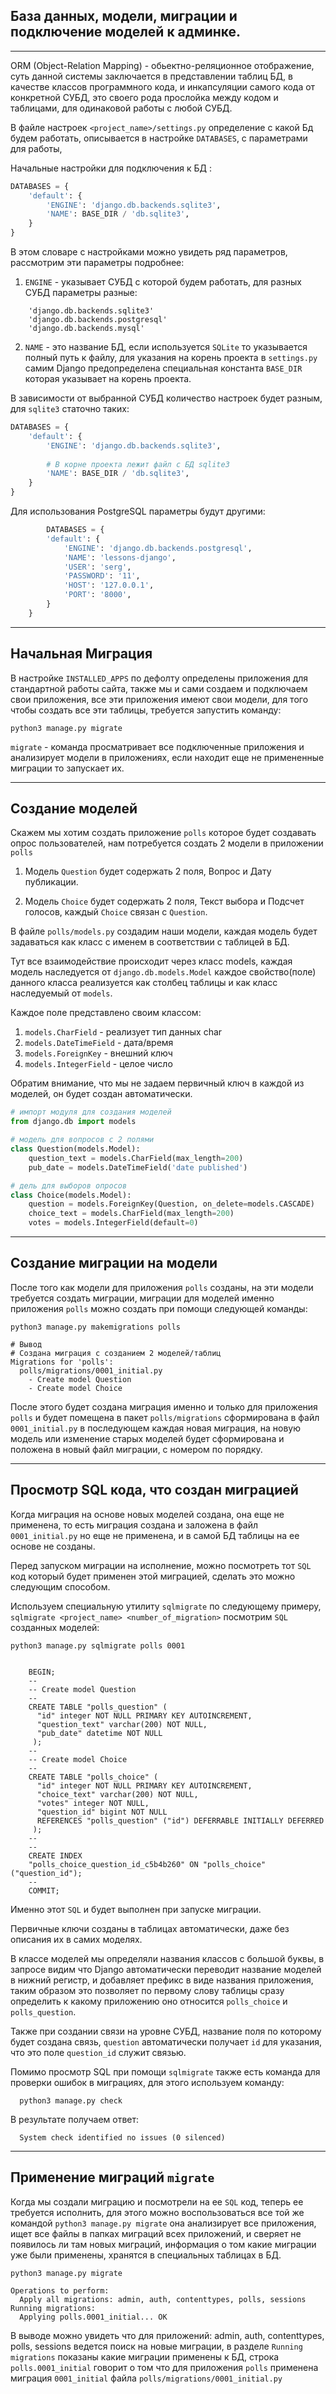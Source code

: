База данных, модели, миграции и подключение моделей к админке.
---
---

ORM (Object-Relation Mapping) - обьектно-реляционное отображение, суть 
данной системы заключается в представлении таблиц БД, в качестве классов
программного кода, и инкапсуляции самого кода от конкретной СУБД, это 
своего рода прослойка между кодом и таблицами, для одинаковой работы с
любой СУБД.

В файле настроек `<project_name>/settings.py` определение с какой Бд будем 
работать, описывается в настройке `DATABASES`, с параметрами для работы,

Начальные настройки для подключения к БД :
```python
DATABASES = {
    'default': {
        'ENGINE': 'django.db.backends.sqlite3',
        'NAME': BASE_DIR / 'db.sqlite3',
    }
}
```
В этом словаре с настройками можно увидеть ряд параметров, рассмотрим 
эти параметры подробнее:

1) `ENGINE` - указывает СУБД с которой будем работать, для разных СУБД 
параметры разные:

```
    'django.db.backends.sqlite3'
    'django.db.backends.postgresql'
    'django.db.backends.mysql'
```

2) `NAME` - это название БД, если используется `SQLite` то указывается
полный путь к файлу, для указания на корень проекта в `settings.py`
самим Django предопределена специальная константа `BASE_DIR` которая
указывает на корень проекта.

В зависимости от выбранной СУБД количество настроек будет разным, для 
`sqlite3` статочно таких:

```python
DATABASES = {
    'default': {
        'ENGINE': 'django.db.backends.sqlite3',
      
        # В корне проекта лежит файл с БД sqlite3 
        'NAME': BASE_DIR / 'db.sqlite3',
    }
}
```

Для использования PostgreSQL параметры будут другими:

```python
        DATABASES = {
        'default': {
            'ENGINE': 'django.db.backends.postgresql',
            'NAME': 'lessons-django',
            'USER': 'serg',
            'PASSWORD': '11',
            'HOST': '127.0.0.1',
            'PORT': '8000',
        }
    }
```

---
Начальная Миграция
---

В настройке `INSTALLED_APPS` по дефолту определены приложения для 
стандартной работы сайта, также мы и сами создаем и подключаем свои 
приложения, все эти приложения имеют свои модели, для того чтобы создать 
все эти таблицы, требуется запустить команду:

```
python3 manage.py migrate
```

`migrate` - команда просматривает все подключенные приложения и анализирует
модели в приложениях, если находит еще не примененные миграции то запускает 
их.

---
Создание моделей
---
Скажем мы хотим создать приложение `polls` которое будет создавать опрос
пользователей, нам потребуется создать 2 модели в приложении `polls`

1) Модель `Question` будет содержать 2 поля, Вопрос и Дату публикации. 

2) Модель `Choice` будет содержать 2 поля, Текст выбора и Подсчет голосов,
каждый `Choice` связан с `Question`.

В файле `polls/models.py` создадим наши модели, каждая модель будет 
задаваться как класс с именем в соответствии с таблицей в БД.

Тут все взаимодействие происходит через класс models, каждая модель 
наследуется от `django.db.models.Model` каждое свойство(поле) данного класса
реализуется как столбец таблицы и как класс наследуемый от `models`.

Каждое поле представлено своим классом:
   
1. `models.CharField` - реализует тип данных char
2. `models.DateTimeField` - дата/время
3. `models.ForeignKey` - внешний ключ
4. `models.IntegerField` - целое число

Обратим внимание, что мы не задаем первичный ключ в каждой из моделей,
он будет создан автоматически.

```python
# импорт модуля для создания моделей
from django.db import models

# модель для вопросов с 2 полями
class Question(models.Model):
    question_text = models.CharField(max_length=200)
    pub_date = models.DateTimeField('date published')

# дель для выборов опросов
class Choice(models.Model):
    question = models.ForeignKey(Question, on_delete=models.CASCADE)
    choice_text = models.CharField(max_length=200)
    votes = models.IntegerField(default=0)
```

---
Создание миграции на модели
---

После того как модели для приложения `polls` созданы, на эти модели 
требуется создать миграции, миграции для моделей именно приложения `polls`
можно создать при помощи следующей команды:

```
python3 manage.py makemigrations polls

# Вывод
# Создана миграция с созданием 2 моделей/таблиц
Migrations for 'polls':
  polls/migrations/0001_initial.py
    - Create model Question
    - Create model Choice
```

После этого будет создана миграция именно и только для приложения `polls`
и будет помещена в пакет `polls/migrations` сформирована в файл 
`0001_initial.py` в последующем каждая новая миграция, на новую модель или 
изменение старых моделей будет сформирована и положена в новый файл миграции,
с номером по порядку.

---
Просмотр SQL кода, что создан миграцией 
---
Когда миграция на основе новых моделей создана, она еще не применена, то
есть миграция создана и заложена в файл `0001_initial.py` но еще не применена,
и в самой БД таблицы на ее основе не созданы.

Перед запуском миграции на исполнение, можно посмотреть тот `SQL` код
который будет применен этой миграцией, сделать это можно следующим способом.

Используем специальную утилиту `sqlmigrate` по следующему примеру, 
`sqlmigrate <project_name> <number_of_migration>` посмотрим `SQL` 
созданных моделей:

```
python3 manage.py sqlmigrate polls 0001


    BEGIN;
    --
    -- Create model Question
    --
    CREATE TABLE "polls_question" (
      "id" integer NOT NULL PRIMARY KEY AUTOINCREMENT, 
      "question_text" varchar(200) NOT NULL, 
      "pub_date" datetime NOT NULL
     );
    --
    -- Create model Choice
    --
    CREATE TABLE "polls_choice" (
      "id" integer NOT NULL PRIMARY KEY AUTOINCREMENT,
      "choice_text" varchar(200) NOT NULL,
      "votes" integer NOT NULL,
      "question_id" bigint NOT NULL 
      REFERENCES "polls_question" ("id") DEFERRABLE INITIALLY DEFERRED
     );
    --
    --
    CREATE INDEX 
    "polls_choice_question_id_c5b4b260" ON "polls_choice" ("question_id");
    --
    COMMIT;
```

Именно этот `SQL` и будет выполнен при запуске миграции.

Первичные ключи созданы в таблицах автоматически, даже без описания их в 
самих моделях.

В классе моделей мы определяли названия классов с большой буквы, в запросе
видим что Django автоматически переводит название моделей в нижний регистр, и 
добавляет префикс в виде названия приложения, таким образом это позволяет
по первому слову таблицы сразу определить к какому приложению оно относится
`polls_choice` и `polls_question`.

Также при создании связи на уровне СУБД, название поля по которому будет 
создана связь, `question` автоматически получает `id` для указания, что это 
поле `question_id` служит связью.

Помимо просмотр SQL при помощи `sqlmigrate` также есть команда для проверки
ошибок в миграциях, для этого используем команду:

      python3 manage.py check

В результате получаем ответ:

      System check identified no issues (0 silenced)

---
Применение миграций `migrate`
---

Когда мы создали миграцию и посмотрели на ее `SQL` код, теперь ее 
требуется исполнить, для этого можно воспользоваться все той же командой
`python3 manage.py migrate` она анализирует все приложения, ищет все файлы
в папках миграций всех приложений, и сверяет не появилось ли там новых 
миграций, информация о том какие миграции уже были применены, хранятся в
специальных таблицах в БД.

```
python3 manage.py migrate

Operations to perform:
  Apply all migrations: admin, auth, contenttypes, polls, sessions
Running migrations:
  Applying polls.0001_initial... OK
```

В выводе можно увидеть что для приложений: admin, auth, contenttypes, 
polls, sessions ведется поиск на новые миграции, в разделе 
`Running migrations` показаны какие миграции применены к БД, строка
`polls.0001_initial` говорит о том что для приложения `polls` применена
миграция `0001_initial`  файла `polls/migrations/0001_initial.py`


















